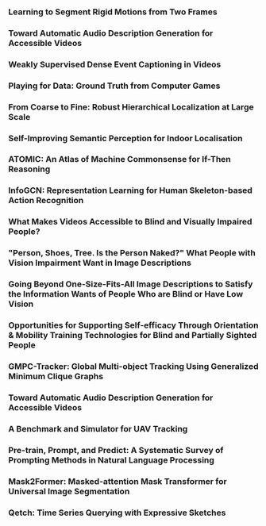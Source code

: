 ### Learning to Segment Rigid Motions from Two Frames
### Toward Automatic Audio Description Generation for Accessible Videos
### Weakly Supervised Dense Event Captioning in Videos
### Playing for Data: Ground Truth from Computer Games
### From Coarse to Fine: Robust Hierarchical Localization at Large Scale
### Self-Improving Semantic Perception for Indoor Localisation
### ATOMIC: An Atlas of Machine Commonsense for If-Then Reasoning
### InfoGCN: Representation Learning for Human Skeleton-based Action Recognition
### What Makes Videos Accessible to Blind and Visually Impaired People?
### "Person, Shoes, Tree. Is the Person Naked?" What People with Vision Impairment Want in Image Descriptions
### Going Beyond One-Size-Fits-All Image Descriptions to Satisfy the Information Wants of People Who are Blind or Have Low Vision
### Opportunities for Supporting Self-efficacy Through Orientation & Mobility Training Technologies for Blind and Partially Sighted People
### GMPC-Tracker: Global Multi-object Tracking Using Generalized Minimum Clique Graphs
### Toward Automatic Audio Description Generation for Accessible Videos
### A Benchmark and Simulator for UAV Tracking
### Pre-train, Prompt, and Predict: A Systematic Survey of Prompting Methods in Natural Language Processing
### Mask2Former: Masked-attention Mask Transformer for Universal Image Segmentation
### Qetch: Time Series Querying with Expressive Sketches
